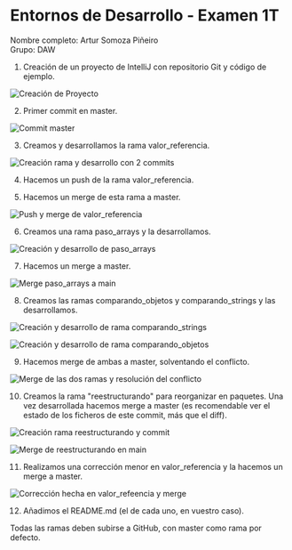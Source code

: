 # Entornos de Desarrollo - Examen 1T

Nombre completo: Artur Somoza Piñeiro  
Grupo: DAW


1. Creación de un proyecto de IntelliJ con repositorio Git y código de ejemplo.

![Creación de Proyecto](./img/01.PNG)

2. Primer commit en master.

![Commit master](./img/02.PNG)

3. Creamos y desarrollamos la rama valor_referencia.

![Creación rama y desarrollo con 2 commits](./img/03.PNG)

4. Hacemos un push de la rama valor_referencia.


5. Hacemos un merge de esta rama a master.

![Push y merge de valor_referencia](./img/04.PNG)

6. Creamos una rama paso_arrays y la desarrollamos.

![Creación y desarrollo de paso_arrays](./img/05.PNG)

7. Hacemos un merge a master.

![Merge paso_arrays a main](./img/06.PNG)

8. Creamos las ramas comparando_objetos y comparando_strings y las desarrollamos.

![Creación y desarrollo de rama comparando_strings](./img/07.PNG)

![Creación y desarrollo de rama comparando_objetos](./img/08.PNG)

9. Hacemos merge de ambas a master, solventando el conflicto.

![Merge de las dos ramas y resolución del conflicto](./img/09.PNG)

10. Creamos la rama "reestructurando" para reorganizar en paquetes. Una vez desarrollada hacemos merge a master
(es recomendable ver el estado de los ficheros de este commit, más que el diff).

![Creación rama reestructurando y commit](./img/10.PNG)

![Merge de reestructurando en main](./img/11.PNG)

11. Realizamos una corrección menor en valor_referencia y la hacemos un merge a master.

![Corrección hecha en valor_refeencia y merge](./img/12.PNG)

12. Añadimos el README.md (el de cada uno, en vuestro caso).

Todas las ramas deben subirse a GitHub, con master como rama por defecto.